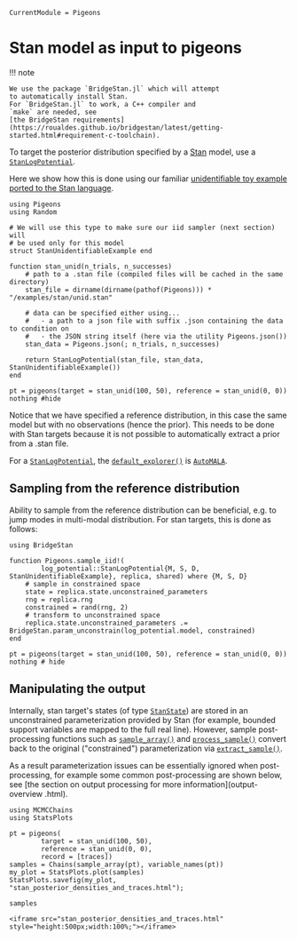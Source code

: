 ```@meta
CurrentModule = Pigeons
```

# Stan model as input to pigeons

!!! note

    We use the package `BridgeStan.jl` which will attempt 
    to automatically install Stan. 
    For `BridgeStan.jl` to work, a C++ compiler and 
    `make` are needed, see 
    [the BridgeStan requirements](https://roualdes.github.io/bridgestan/latest/getting-started.html#requirement-c-toolchain).


To target the posterior distribution specified by 
a [Stan](https://mc-stan.org/) model, use 
a [`StanLogPotential`](@ref). 

Here we show how this is done using our familiar [unidentifiable toy example](unidentifiable-example.html)
[ported to the Stan language](https://github.com/Julia-Tempering/Pigeons.jl/blob/main/examples/stan/unid.stan).

```@example stan
using Pigeons 
using Random

# We will use this type to make sure our iid sampler (next section) will 
# be used only for this model
struct StanUnidentifiableExample end

function stan_unid(n_trials, n_successes)
    # path to a .stan file (compiled files will be cached in the same directory)
    stan_file = dirname(dirname(pathof(Pigeons))) * "/examples/stan/unid.stan"

    # data can be specified either using...
    #   - a path to a json file with suffix .json containing the data to condition on
    #   - the JSON string itself (here via the utility Pigeons.json())
    stan_data = Pigeons.json(; n_trials, n_successes)

    return StanLogPotential(stan_file, stan_data, StanUnidentifiableExample())
end

pt = pigeons(target = stan_unid(100, 50), reference = stan_unid(0, 0))
nothing #hide
```

Notice that we have specified a reference distribution, in this case the same model but with 
no observations (hence the prior). This needs to be done with Stan targets because it is 
not possible to automatically extract a prior from a .stan file. 

For a [`StanLogPotential`](@ref), the [`default_explorer()`](@ref) is [`AutoMALA`](@ref). 



## Sampling from the reference distribution

Ability to sample from the reference distribution can be beneficial, e.g. to jump modes 
in multi-modal distribution. 
For stan targets, this is done as follows:

```@example stan
using BridgeStan

function Pigeons.sample_iid!(
        log_potential::StanLogPotential{M, S, D, StanUnidentifiableExample}, replica, shared) where {M, S, D}
    # sample in constrained space
    state = replica.state.unconstrained_parameters
    rng = replica.rng 
    constrained = rand(rng, 2)
    # transform to unconstrained space
    replica.state.unconstrained_parameters .= BridgeStan.param_unconstrain(log_potential.model, constrained)
end

pt = pigeons(target = stan_unid(100, 50), reference = stan_unid(0, 0))
nothing # hide
```


## Manipulating the output

Internally, stan target's states (of type [`StanState`](@ref)) are stored in an unconstrained 
parameterization provided by Stan 
(for example, bounded support variables are mapped to the full real line). 
However, sample post-processing functions such as [`sample_array()`](@ref) and [`process_sample()`](@ref) 
convert back to the original ("constrained") parameterization via [`extract_sample()`](@ref). 

As a result parameterization issues can be essentially ignored when post-processing, for example some 
common post-processing are shown below, see [the section on output processing for more information](output-overview
.html). 

```@example stan
using MCMCChains
using StatsPlots

pt = pigeons(
        target = stan_unid(100, 50), 
        reference = stan_unid(0, 0), 
        record = [traces])
samples = Chains(sample_array(pt), variable_names(pt))
my_plot = StatsPlots.plot(samples)
StatsPlots.savefig(my_plot, "stan_posterior_densities_and_traces.html"); 

samples
```

```@raw html
<iframe src="stan_posterior_densities_and_traces.html" style="height:500px;width:100%;"></iframe>
```


